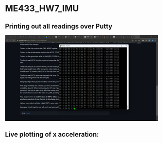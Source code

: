 # ME433_HW7_IMU

## Printing out all readings over Putty

![Print to putty](https://github.com/markzhang0778/ME433_HW7_IMU/blob/main/hw7_printout.png)

## Live plotting of x acceleration:

